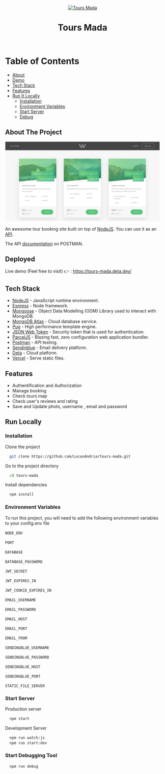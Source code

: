 <div align="center">

  <a href="https://tours-mada.deta.dev/">
    <img src="https://github.com/LucasAndria/tours-mada/blob/main/public/img/logo-green-round.png" alt="Tours Mada" width="200">
  </a>

  <h1>Tours Mada</h1>

</div>

<br />

# Table of Contents

- [About](#About-the-project)
- [Demo](#deployed)
- [Tech Stack](#tech-stack)
- [Features](#features)
- [Run It Locally](#run-locally)
  - [Installation](#installation)
  - [Environment Variables](#environment-variables)
  - [Start Server](#start-server)
  - [Debug](#start-debugging-tool)

## About The Project

<div align="center"> 
  <img src="https://github.com/LucasAndria/Portfolio-NextJs/blob/main/public/assets/Projects/tours-mada/bg.JPG" alt="Tours Mada" />
</div>

<p>
  An awesome tour booking site built on top of <a href="https://nodejs.org/en/" target="_blank">NodeJS</a>.
  You can use it as an <a href="https://tours-mada.deta.dev/api/v1/tours/">API</a>.
</p>
<p>
  The API <a href="https://documenter.getpostman.com/view/20385594/2s8YmGW6hy">documentation</a> on POSTMAN.
</p>

## Deployed

Live demo (Feel free to visit) 👉 : https://tours-mada.deta.dev/

## Tech Stack

- [NodeJS](https://nodejs.org/en/) - JavaScript runtime environment.
- [Express](http://expressjs.com/) - Node framework.
- [Mongoose](https://mongoosejs.com/) - Object Data Modelling (ODM) Library used to interact with MongoDB.
- [MongoDB Atlas](https://www.mongodb.com/cloud/atlas) - Cloud database service.
- [Pug](https://pugjs.org/api/getting-started.html) - High performance template engine.
- [JSON Web Token](https://jwt.io/) - Security token that is used for authentication.
- [ParcelJS](https://parceljs.org/) - Blazing fast, zero configuration web application bundler.
- [Postman](https://www.getpostman.com/) - API testing.
- [Sendinblue](https://fr.sendinblue.com/) - Email delivery platform.
- [Deta](https://www.deta.sh/) - Cloud platform.
- [Vercel](https://vercel.com/) - Serve static files.

## Features

- Authentification and Authorization
- Manage booking
- Check tours map
- Check user's reviews and rating
- Save and Update photo, username , email and password

## Run Locally

### Installation

Clone the project

```bash
  git clone https://github.com/LucasAndria/tours-mada.git
```

Go to the project directory

```bash
  cd tours-mada
```

Install dependencies

```bash
  npm install
```

### Environment Variables

To run this project, you will need to add the following environment variables to your config.env file

`NODE_ENV`

`PORT`

`DATABASE`

`DATABASE_PASSWORD`

`JWT_SECRET`

`JWT_EXPIRES_IN`

`JWT_COOKIE_EXPIRES_IN`

`EMAIL_USERNAME`

`EMAIL_PASSWORD`

`EMAIL_HOST`

`EMAIL_PORT`

`EMAIL_FROM`

`SENDINGBLUE_USERNAME`

`SENDINGBLUE_PASSWORD`

`SENDINGBLUE_HOST`

`SENDINGBLUE_PORT`

`STATIC_FILE_SERVER`

### Start Server

Production server

```bash
  npm start
```

Development Server

```bash
  npm run watch:js
  npm run start:dev
```

### Start Debugging Tool

```bash
  npm run debug
```
